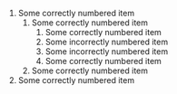 1. Some correctly numbered item
   1. Some correctly numbered item
      1. Some correctly numbered item
      3. Some incorrectly numbered item
      2. Some incorrectly numbered item
      4. Some correctly numbered item
   2. Some correctly numbered item
2. Some correctly numbered item

